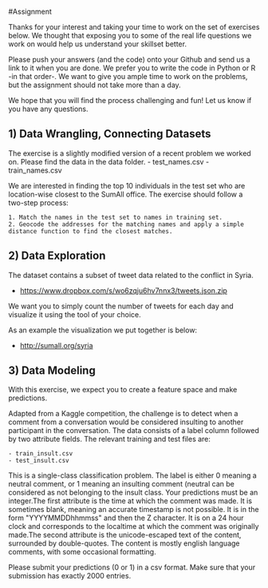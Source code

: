 #Assignment

Thanks for your interest and taking your time to work on the set of exercises below. We thought that exposing you to some of the real life questions we work on would help us understand your skillset better.

Please push your answers (and the code) onto your Github and send us a link to it when you are done. We prefer you to write the code in Python or R -in that order-. We want to give you ample time to work on the problems, but the assignment should not take more than a day.

We hope that you will find the process challenging and fun! Let us know if you have any questions.

## 1) Data Wrangling, Connecting Datasets

The exercise is a slightly modified version of a recent problem we worked on. Please find the data in the data folder.
	- test_names.csv
	- train_names.csv

We are interested in finding the top 10 individuals in the test set who are location-wise closest to the SumAll office. The exercise should follow a two-step process:

	1. Match the names in the test set to names in training set.
	2. Geocode the addresses for the matching names and apply a simple distance function to find the closest matches.

## 2) Data Exploration

The dataset contains a subset of tweet data related to the conflict in Syria.

- https://www.dropbox.com/s/wo6zqju6hv7nnx3/tweets.json.zip

We want you to simply count the number of tweets for each day and visualize it using the tool of your choice.

As an example the visualization we put together is below:

- http://sumall.org/syria

## 3) Data Modeling

With this exercise, we expect you to create a feature space and make predictions.

Adapted from a Kaggle competition, the challenge is to detect when a comment from a conversation would be considered insulting to another participant in the conversation. The data consists of a label column followed by two attribute fields. The relevant training and test files are:

	- train_insult.csv
	- test_insult.csv

This is a single-class classification problem. The label is either 0 meaning a neutral comment, or 1 meaning an insulting comment (neutral can be considered as not belonging to the insult class. Your predictions must be an integer.The first attribute is the time at which the comment was made. It is sometimes blank, meaning an accurate timestamp is not possible. It is in the form "YYYYMMDDhhmmss" and then the Z character. It is on a 24 hour clock and corresponds to the localtime at which the comment was originally made.The second attribute is the unicode-escaped text of the content, surrounded by double-quotes. The content is mostly english language comments, with some occasional formatting.

Please submit your predictions (0 or 1) in a csv format. Make sure that your submission has exactly 2000 entries.

